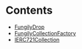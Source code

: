 

# Contents
- [FungilyDrop](ERC721Collection.sol/contract.FungilyDrop.md)
- [FungilyCollectionFactory](Fungily.sol/contract.FungilyCollectionFactory.md)
- [IERC721Collection](IERC721Collection.sol/interface.IERC721Collection.md)
